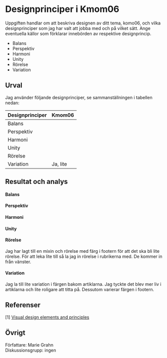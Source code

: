 Designprinciper i Kmom06
==============================

Uppgiften handlar om att beskriva designen av ditt tema, komo06, och vilka designprinciper som jag har valt att jobba med och på vilket sätt. Ange eventuella källor som förklarar innebörden av respektive designprincip.   

* Balans  
* Perspektiv  
* Harmoni  
* Unity  
* Rörelse  
* Variation   

Urval
-----------------------

Jag använder följande designprinciper, se sammanställningen i tabellen nedan:

| Designprinciper | Kmom06 |
|------------|--------------|
| Balans |  |
| Perspektiv |  |
| Harmoni |  |
| Unity |  |
| Rörelse |  |
| Variation | Ja, lite |

Resultat och analys
-----------------------

#### Balans  

#### Perspektiv  

#### Harmoni  

#### Unity 


#### Rörelse  

Jag har lagt till en mixin och rörelse med färg i footern för att det ska bli lite rörelse. För att leka lite till så la jag in rörelse i rubrikerna med. De kommer in från vänster.

#### Variation   

Jag la till lite variation i färgen bakom artiklarna. Jag tyckte det blev mer liv i artiklarna och lite roligare att titta på. Dessutom varierar färgen i footern.

Referenser
-----------------------

[1] [Visual design elements and principles](https://en.wikipedia.org/wiki/Visual_design_elements_and_principles)


Övrigt
-----------------------

Författare: Marie Grahn  
Diskussionsgrupp: ingen
